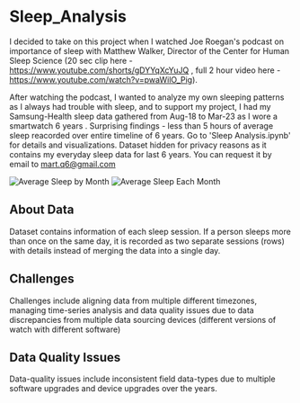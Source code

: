 # Sleep_Analysis
  I decided to take on this project when I watched Joe Roegan's podcast on importance of sleep with Matthew Walker, Director of the Center for Human Sleep Science (20 sec clip here - https://www.youtube.com/shorts/gDYYqXcYuJQ , full 2 hour video here - https://www.youtube.com/watch?v=pwaWilO_Pig).  
  
  After watching the podcast, I wanted to analyze my own sleeping patterns as I always had trouble with sleep, and to support my project, I had my Samsung-Health sleep data gathered from Aug-18 to Mar-23 as I wore a smartwatch 6 years . Surprising findings - less than 5 hours of average sleep reacorded over entire timeline of 6 years. Go to 'Sleep Analysis.ipynb' for details and visualizations. Dataset hidden for privacy reasons as it contains my everyday sleep data for last 6 years. You can request it by email to mart.q6@gmail.com

![Average Sleep by Month](https://github.com/aizazurrahman/Sleep_Analysis/assets/99770920/087a007f-a1fe-4a65-b233-c9338c7a0431)
![Average Sleep Each Month](https://github.com/aizazurrahman/Sleep_Analysis/assets/99770920/94888f44-95b8-4a36-bfe7-14d2856d9d3b)

## About Data
  Dataset contains information of each sleep session. If a person sleeps more than once on the same day, it is recorded as two separate sessions (rows) with details instead of merging the data into a single day.
## Challenges
  Challenges include aligning data from multiple different timezones, managing time-series analysis and data quality issues due to data discrepancies from multiple data sourcing devices (different versions of watch with 
  different software)
## Data Quality Issues
  Data-quality issues include inconsistent field data-types due to multiple software upgrades and device upgrades over the years.
